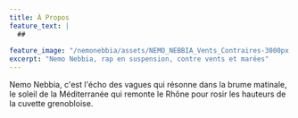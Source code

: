 ```yaml
---
title: À Propos
feature_text: |
  ## 
  
feature_image: "/nemonebbia/assets/NEMO_NEBBIA_Vents_Contraires-3000px.jpg"
excerpt: "Nemo Nebbia, rap en suspension, contre vents et marées"
---
```


Nemo Nebbia, c'est l'écho des vagues qui résonne dans la brume matinale, le soleil de la Méditerranée qui remonte le Rhône pour rosir les hauteurs de la cuvette grenobloise.

